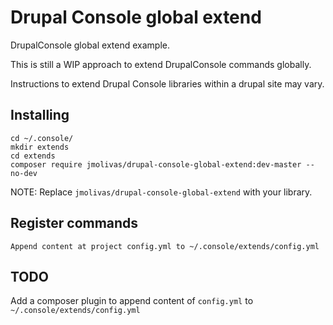# Drupal Console global extend 

DrupalConsole global extend example.

This is still a WIP approach to extend DrupalConsole commands globally.

Instructions to extend Drupal Console libraries within a drupal site may vary.

## Installing
```
cd ~/.console/
mkdir extends
cd extends
composer require jmolivas/drupal-console-global-extend:dev-master --no-dev
```
NOTE: Replace `jmolivas/drupal-console-global-extend` with your library.

## Register commands
```
Append content at project config.yml to ~/.console/extends/config.yml 
```

## TODO
Add a composer plugin to append content of `config.yml` to `~/.console/extends/config.yml`
